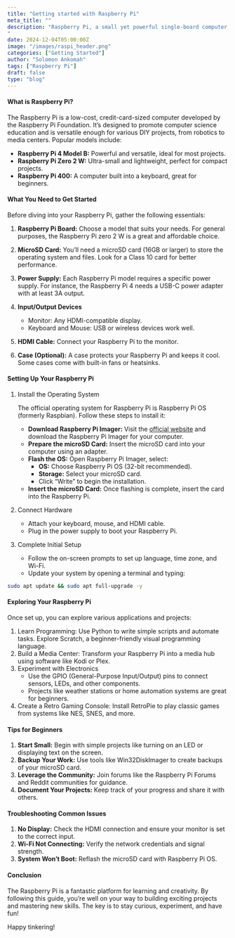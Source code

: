 ```yaml
---
title: "Getting started with Raspberry Pi"
meta_title: ""
description: "Raspberry Pi, a small yet powerful single-board computer, has revolutionized the way we approach technology and learning. Whether you're a student, hobbyist, or professional, Raspberry Pi offers endless opportunities for creativity, experimentation, and innovation. If you're new to this platform, this guide will help you get started with confidence.
"
date: 2024-12-04T05:00:00Z
image: "/images/raspi_header.png"
categories: ["Getting Started"]
author: "Solomon Ankomah"
tags: ["Raspberry Pi"]
draft: false
type: "blog"
---
```



#### What is Raspberry Pi?

The Raspberry Pi is a low-cost, credit-card-sized computer developed by the Raspberry Pi Foundation. It’s designed to promote computer science education and is versatile enough for various DIY projects, from robotics to media centers.
Popular models include:
  - **Raspberry Pi 4 Model B:** Powerful and versatile, ideal for most projects.
   - **Raspberry Pi Zero 2 W:** Ultra-small and lightweight, perfect for compact projects.
   - **Raspberry Pi 400:** A computer built into a keyboard, great for beginners.

#### What You Need to Get Started

Before diving into your Raspberry Pi, gather the following essentials:

1. **Raspberry Pi Board:** Choose a model that suits your needs. For general purposes, the Raspberry Pi zero 2 W is a great and affordable choice.

2. **MicroSD Card:** You’ll need a microSD card (16GB or larger) to store the operating system and files. Look for a Class 10 card for better performance.

3. **Power Supply:** Each Raspberry Pi model requires a specific power supply. For instance, the Raspberry Pi 4 needs a USB-C power adapter with at least 3A output.

4. **Input/Output Devices**
   - Monitor: Any HDMI-compatible display.
   - Keyboard and Mouse: USB or wireless devices work well.

5. **HDMI Cable:** Connect your Raspberry Pi to the monitor.

6. **Case (Optional):** A case protects your Raspberry Pi and keeps it cool. Some cases come with built-in fans or heatsinks.

#### Setting Up Your Raspberry Pi

1. Install the Operating System

   The official operating system for Raspberry Pi is Raspberry Pi OS (formerly Raspbian). Follow these steps to install it:
   - **Download Raspberry Pi Imager:** Visit the [official website](https://www.raspberrypi.com/software/) and download the Raspberry Pi Imager for your computer.
   - **Prepare the microSD Card:** Insert the microSD card into your computer using an adapter.
   - **Flash the OS:** Open Raspberry Pi Imager, select:
      - **OS:** Choose Raspberry Pi OS (32-bit recommended).
      - **Storage:** Select your microSD card.
      - Click “Write” to begin the installation.
   - **Insert the microSD Card:** Once flashing is complete, insert the card into the Raspberry Pi.

2. Connect Hardware
   - Attach your keyboard, mouse, and HDMI cable.
   - Plug in the power supply to boot your Raspberry Pi.

3. Complete Initial Setup
   - Follow the on-screen prompts to set up language, time zone, and Wi-Fi.
   - Update your system by opening a terminal and typing:
```bash
sudo apt update && sudo apt full-upgrade -y
```

#### Exploring Your Raspberry Pi

Once set up, you can explore various applications and projects:
1. Learn Programming: Use Python to write simple scripts and automate tasks. Explore Scratch, a beginner-friendly visual programming language.
2. Build a Media Center: Transform your Raspberry Pi into a media hub using software like Kodi or Plex.
3. Experiment with Electronics
    - Use the GPIO (General-Purpose Input/Output) pins to connect sensors, LEDs, and other components.
    - Projects like weather stations or home automation systems are great for beginners.
4. Create a Retro Gaming Console: Install RetroPie to play classic games from systems like NES, SNES, and more.

#### Tips for Beginners

1. **Start Small:** Begin with simple projects like turning on an LED or displaying text on the screen.
2. **Backup Your Work:** Use tools like Win32DiskImager to create backups of your microSD card.
3. **Leverage the Community:** Join forums like the Raspberry Pi Forums and Reddit communities for guidance.
4. **Document Your Projects:** Keep track of your progress and share it with others.

#### Troubleshooting Common Issues

1. **No Display:**  Check the HDMI connection and ensure your monitor is set to the correct input.
2. **Wi-Fi Not Connecting:** Verify the network credentials and signal strength.
3. **System Won’t Boot:** Reflash the microSD card with Raspberry Pi OS.

#### Conclusion
The Raspberry Pi is a fantastic platform for learning and creativity. By following this guide, you’re well on your way to building exciting projects and mastering new skills. The key is to stay curious, experiment, and have fun!

Happy tinkering!
